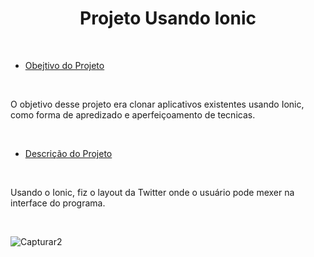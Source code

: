 <h1 align="center"> Projeto Usando Ionic </h1>
</br>

* [Obejtivo do Projeto](#objetivo-do-projeto)

</br>

  O objetivo desse projeto era clonar aplicativos existentes usando Ionic, como forma de apredizado e aperfeiçoamento de tecnicas.
  
<br>

* [Descrição do Projeto](#descrição-do-projeto)

</br>

  Usando o Ionic, fiz o layout da Twitter onde o usuário pode mexer na interface do programa.
  
<br>


![Capturar2](https://user-images.githubusercontent.com/51390580/160937891-593766e2-c0e3-4820-bf85-16080c6cadcf.PNG)
